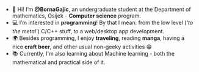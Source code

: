 - 👋 Hi! I’m **@BornaGajic**, an undergraduate student at the Department of mathematics, Osijek - **Computer science** program.
- :computer: I’m interested in **programming**! By that I mean: from the low level (_'to the metal'_) C/C++ stuff, to a web/desktop app development.
- :earth_africa: Besides programming, I enjoy **traveling**, reading **manga**, having a nice **craft beer**, and other usual non-geeky activities :grin:
- :books: Currently, I'm also learning about Machine learning - both the mathematical and practical side of it.
